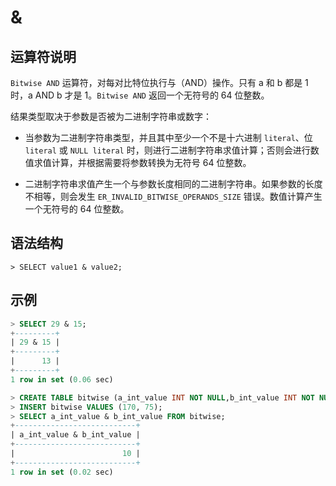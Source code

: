 # **&**

## **运算符说明**

`Bitwise AND` 运算符，对每对比特位执行与（AND）操作。只有 a 和 b 都是 1 时，a AND b 才是 1。`Bitwise AND` 返回一个无符号的 64 位整数。

结果类型取决于参数是否被为二进制字符串或数字：

- 当参数为二进制字符串类型，并且其中至少一个不是十六进制 `literal`、位 `literal` 或 `NULL literal` 时，则进行二进制字符串求值计算；否则会进行数值求值计算，并根据需要将参数转换为无符号 64 位整数。

- 二进制字符串求值产生一个与参数长度相同的二进制字符串。如果参数的长度不相等，则会发生 `ER_INVALID_BITWISE_OPERANDS_SIZE` 错误。数值计算产生一个无符号的 64 位整数。

## **语法结构**

```
> SELECT value1 & value2;
```

## **示例**

```sql
> SELECT 29 & 15;
+---------+
| 29 & 15 |
+---------+
|      13 |
+---------+
1 row in set (0.06 sec)

> CREATE TABLE bitwise (a_int_value INT NOT NULL,b_int_value INT NOT NULL);
> INSERT bitwise VALUES (170, 75);  
> SELECT a_int_value & b_int_value FROM bitwise;  
+---------------------------+
| a_int_value & b_int_value |
+---------------------------+
|                        10 |
+---------------------------+
1 row in set (0.02 sec)
```
